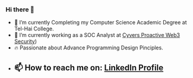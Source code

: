 ### Hi there 👋

- 🔭 I’m currently Completing my Computer Science Academic Degree at Tel-Hai College.
- 🌱 I’m currently working as a SOC Analyst at [Cyvers Proactive Web3 Security](https://cyvers.ai/))
- 🔥 Passionate about Advance Programming Design Pinciples.
- 📫 How to reach me on: [LinkedIn Profile](https://www.linkedin.com/in/yaniv-simmer/)
  ---
